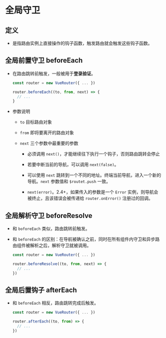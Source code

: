 # 全局守卫

## 定义

*   是指路由实例上直接操作的钩子函数，触发路由就会触发这些钩子函数。

## 全局前置守卫 beforeEach

*   在路由跳转前触发，一般被用于**登录验证**。

    ```javascript
    const router = new VueRouter({ ... })

    router.beforeEach((to, from, next) => {
      // ...
    }
    ```

*   参数说明

    *   `to` 目标路由对象

    *   `from` 即将要离开的路由对象

    *   `next` 三个参数中最重要的参数

        *   必须调用 `next()`，才能继续往下执行一个钩子，否则路由跳转会停止

        *   若要中断当前的导航，可以调用 `next(false)`。

        *   可以使用 `next` 跳转到一个不同的地址。终端当前导航，进入一个新的导航。`next` 参数值和 `$routet.push` 一致。

        *   `next(error)`。2.4+，如果传入的参数是一个 `Error` 实例，则导航会被终止，且该错误会被传递给 `router.onError()` 注册过的回调。

## 全局解析守卫 beforeResolve

*   和 `boforeEach` 类似，路由跳转前触发。

*   和 `beforeEach` 的区别：在导航被确认之前，同时在所有组件内守卫和异步路由组件被解析之后，解析守卫就被调用。

    ```javascript
    const router = new VueRouter({ ... })

    router.beforeResolve((to, from, next) => {
      // ...
    })
    ```

## 全局后置钩子 afterEach

*   和 `beforeEach` 相反，路由跳转完成后触发。

    ```javascript
    const router = new VueRouter({ ... })

    router.afterEach((to, from) => {
      // ...
    })
    ```
